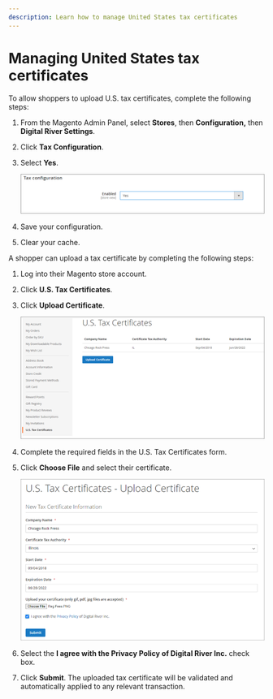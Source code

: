 ```yaml
---
description: Learn how to manage United States tax certificates
---
```


# Managing United States tax certificates

To allow shoppers to upload U.S. tax certificates, complete the following steps:

1. From the Magento Admin Panel, select **Stores**, then **Configuration,** then **Digital River Settings**.
2. Click **Tax Configuration**.
3.  Select **Yes**.

    ![](../.gitbook/assets/Taxconfiguration.png)
4. Save your configuration.
5. Clear your cache.

A shopper can upload a tax certificate by completing the following steps:

1. Log into their Magento store account.
2. Click **U.S. Tax Certificates**.
3.  Click **Upload Certificate**.

    ![](../.gitbook/assets/USTaxcertificate.png)
4. Complete the required fields in the U.S. Tax Certificates form.
5.  Click **Choose File** and select their certificate.

    ![](../.gitbook/assets/Uploadcertificate.PNG)
6. Select the **I agree with the Privacy Policy of Digital River Inc.** check box.
7. Click **Submit**. The uploaded tax certificate will be validated and automatically applied to any relevant transaction.
